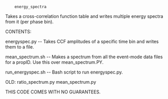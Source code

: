 		energy_spectra

Takes a cross-correlation function table and writes multiple energy spectra from it (per 
phase bin).

CONTENTS:

energyspec.py -- Takes CCF amplitudes of a specific time bin and writes them to a file.

mean_spectrum.sh -- Makes a spectrum from all the event-mode data files for a propID. Use this over mean_spectrum.PY.

run_energyspec.sh -- Bash script to run energyspec.py.


OLD:
ratio_spectrum.py
mean_spectrum.py

THIS CODE COMES WITH NO GUARANTEES.